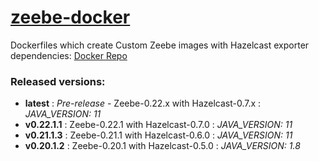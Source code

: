 # [zeebe-docker](https://github.com/livspaceeng/zeebe-docker)

Dockerfiles which create Custom Zeebe images with Hazelcast exporter dependencies: [Docker Repo](https://hub.docker.com/repository/docker/livspaceeng/zeebe)

### Released versions:
- **latest** : _Pre-release_ - Zeebe-0.22.x with Hazelcast-0.7.x : _JAVA_VERSION: 11_
- **v0.22.1.1** : Zeebe-0.22.1 with Hazelcast-0.7.0 : _JAVA_VERSION: 11_
- **v0.21.1.3** : Zeebe-0.21.1 with Hazelcast-0.6.0 : _JAVA_VERSION: 11_
- **v0.20.1.2** : Zeebe-0.20.1 with Hazelcast-0.5.0 : _JAVA_VERSION: 1.8_
